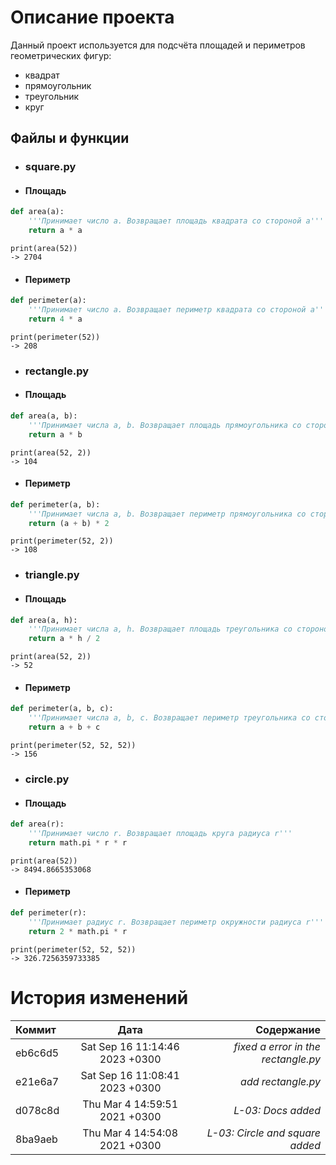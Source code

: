 # Описание проекта
Данный проект используется для подсчёта площадей и периметров геометрических фигур:
- квадрат
- прямоугольник
- треугольник
- круг

## Файлы и функции

- ### square.py
- #### Площадь
```python
def area(a):
    '''Принимает число a. Возвращает площадь квадрата со стороной a'''
    return a * a
```
```
print(area(52))
-> 2704
``` 
- #### Периметр
```python
def perimeter(a):
    '''Принимает число a. Возвращает периметр квадрата со стороной a'''
    return 4 * a
```
```
print(perimeter(52))
-> 208
``` 

- ### rectangle.py
- #### Площадь
```python
def area(a, b): 
    '''Принимает числа a, b. Возвращает площадь прямоугольника со сторонами a и b'''
    return a * b 
```
```
print(area(52, 2))
-> 104
``` 
- #### Периметр
```python
def perimeter(a, b):
    '''Принимает числа a, b. Возвращает периметр прямоугольника со сторонами a и b'''
    return (a + b) * 2
```
```
print(perimeter(52, 2))
-> 108
```

- ### triangle.py
- #### Площадь
```python
def area(a, h): 
    '''Принимает числа a, h. Возвращает площадь треугольника со стороной a и высотой h'''
    return a * h / 2  
```
```
print(area(52, 2))
-> 52
``` 
- #### Периметр
```python
def perimeter(a, b, c): 
    '''Принимает числа a, b, c. Возвращает периметр треугольника со сторонами a, b и c'''
    return a + b + c
```
```
print(perimeter(52, 52, 52))
-> 156
```


- ### circle.py
- #### Площадь
```python
def area(r):
    '''Принимает число r. Возвращает площадь круга радиуса r'''
    return math.pi * r * r 
```
```
print(area(52))
-> 8494.8665353068
``` 
- #### Периметр
```python
def perimeter(r):
    '''Принимает радиус r. Возвращает периметр окружности радиуса r'''
    return 2 * math.pi * r
```
```
print(perimeter(52, 52, 52))
-> 326.7256359733385
```

# История изменений
| Коммит  | Дата                  | Содержание                                   |
|:--------|:------------------------------:|----------------------------------:  |
| eb6c6d5 | Sat Sep 16 11:14:46 2023 +0300 |*fixed a error in the rectangle.py*  |
| e21e6a7 | Sat Sep 16 11:08:41 2023 +0300 | *add rectangle.py*                  |
| d078c8d | Thu Mar 4 14:59:51 2021 +0300  | *L-03: Docs added*                  |
| 8ba9aeb | Thu Mar 4 14:54:08 2021 +0300  | *L-03: Circle and square added*     |

